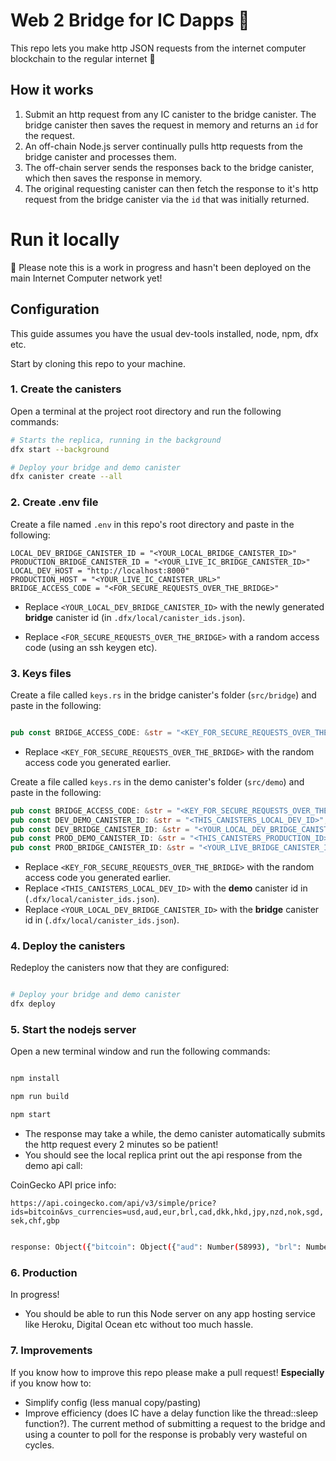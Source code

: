 # Web 2 Bridge for IC Dapps 🌉

This repo lets you make http JSON requests from the internet computer blockchain to the regular internet 🙌

## How it works

1. Submit an http request from any IC canister to the bridge canister. The bridge canister then saves the request in memory and returns an `id` for the request.
2. An off-chain Node.js server continually pulls http requests from the bridge canister and processes them.
3. The off-chain server sends the responses back to the bridge canister, which then saves the response in memory.
4. The original requesting canister can then fetch the response to it's http request from the bridge canister via the `id` that was initially returned.

# Run it locally

🚧 Please note this is a work in progress and hasn't been deployed on the main Internet Computer network yet!

## Configuration

This guide assumes you have the usual dev-tools installed, node, npm, dfx etc.

Start by cloning this repo to your machine.

### 1. Create the canisters

Open a terminal at the project root directory and run the following commands:

```bash
# Starts the replica, running in the background
dfx start --background

# Deploy your bridge and demo canister
dfx canister create --all
```

### 2. Create .env file

Create a file named `.env` in this repo's root directory and paste in the following:

```env
LOCAL_DEV_BRIDGE_CANISTER_ID = "<YOUR_LOCAL_BRIDGE_CANISTER_ID>"
PRODUCTION_BRIDGE_CANISTER_ID = "<YOUR_LIVE_IC_BRIDGE_CANISTER_ID>"
LOCAL_DEV_HOST = "http://localhost:8000"
PRODUCTION_HOST = "<YOUR_LIVE_IC_CANISTER_URL>"
BRIDGE_ACCESS_CODE = "<FOR_SECURE_REQUESTS_OVER_THE_BRIDGE>"
```

- Replace `<YOUR_LOCAL_DEV_BRIDGE_CANISTER_ID>` with the newly generated **bridge** canister id (in `.dfx/local/canister_ids.json`).

- Replace `<FOR_SECURE_REQUESTS_OVER_THE_BRIDGE>` with a random access code (using an ssh keygen etc).

### 3. Keys files

Create a file called `keys.rs` in the bridge canister's folder (`src/bridge`) and paste in the following:

```rs

pub const BRIDGE_ACCESS_CODE: &str = "<KEY_FOR_SECURE_REQUESTS_OVER_THE_BRIDGE>";

```

- Replace `<KEY_FOR_SECURE_REQUESTS_OVER_THE_BRIDGE>` with the random access code you generated earlier.

Create a file called `keys.rs` in the demo canister's folder (`src/demo`) and paste in the following:

```rs
pub const BRIDGE_ACCESS_CODE: &str = "<KEY_FOR_SECURE_REQUESTS_OVER_THE_BRIDGE>";
pub const DEV_DEMO_CANISTER_ID: &str = "<THIS_CANISTERS_LOCAL_DEV_ID>";
pub const DEV_BRIDGE_CANISTER_ID: &str = "<YOUR_LOCAL_DEV_BRIDGE_CANISTER_ID>";
pub const PROD_DEMO_CANISTER_ID: &str = "<THIS_CANISTERS_PRODUCTION_ID>";
pub const PROD_BRIDGE_CANISTER_ID: &str = "<YOUR_LIVE_BRIDGE_CANISTER_ID>";
```

- Replace `<KEY_FOR_SECURE_REQUESTS_OVER_THE_BRIDGE>` with the random access code you generated earlier.
- Replace `<THIS_CANISTERS_LOCAL_DEV_ID>` with the **demo** canister id in (`.dfx/local/canister_ids.json`).
- Replace `<YOUR_LOCAL_DEV_BRIDGE_CANISTER_ID>` with the **bridge** canister id in (`.dfx/local/canister_ids.json`).

### 4. Deploy the canisters

Redeploy the canisters now that they are configured:

```bash

# Deploy your bridge and demo canister
dfx deploy

```

### 5. Start the nodejs server

Open a new terminal window and run the following commands:

```bash

npm install

npm run build

npm start

```

- The response may take a while, the demo canister automatically submits the http request every 2 minutes so be patient!
- You should see the local replica print out the api response from the demo api call:

CoinGecko API price info:

`https://api.coingecko.com/api/v3/simple/price?ids=bitcoin&vs_currencies=usd,aud,eur,brl,cad,dkk,hkd,jpy,nzd,nok,sgd,sek,chf,gbp`

```bash

response: Object({"bitcoin": Object({"aud": Number(58993), "brl": Number(220562), "cad": Number(53472), "chf": Number(38845), "dkk": Number(275372), "eur": Number(37017), "gbp": Number(31021), "hkd": Number(327547), "jpy": Number(4849976), "nok": Number(372459), "nzd": Number(63431), "sek": Number(392317), "sgd": Number(56558), "usd": Number(41989)})})

```

### 6. Production

In progress!

- You should be able to run this Node server on any app hosting service like Heroku, Digital Ocean etc without too much hassle.

### 7. Improvements

If you know how to improve this repo please make a pull request! **Especially** if you know how to:

- Simplify config (less manual copy/pasting)
- Improve efficiency (does IC have a delay function like the thread::sleep function?). The current method of submitting a request to the bridge and using a counter to poll for the response is probably very wasteful on cycles.
